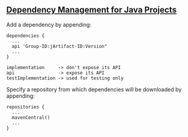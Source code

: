 ## [Dependency Management for Java Projects](https://docs.gradle.org/current/userguide/dependency_management_for_java_projects.html)

Add a dependency by appending:  
```
dependencies {
  ...
  api 'Group-ID:jArtifact-ID:Version"
  ...
}
```

```
implementation     -> don't expose its API
api                -> expose its API
testImplementation -> used for testing only
```

Specify a repository from which dependencies will be downloaded by appending:  
```
repositories {
  ...
  mavenCentral()
  ...
}
```